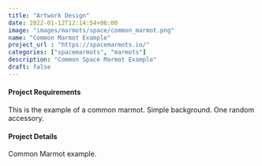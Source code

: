 ```yaml
---
title: "Artwork Design"
date: 2022-01-12T12:14:54+06:00
image: "images/marmots/space/common_marmot.png"
name: "Common Marmot Example"
project_url : "https://spacemarmots.io/"
categories: ["spacemarmots", "marmots"]
description: "Common Space Marmot Example"
draft: false
---
```


#### Project Requirements

This is the example of a common marmot. Simple background. One random accessory.

#### Project Details

Common Marmot example.